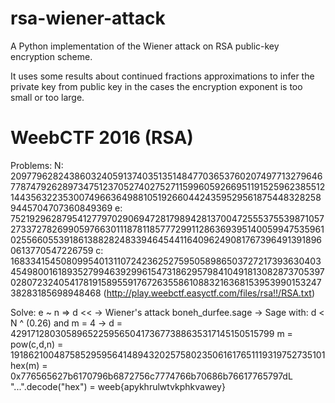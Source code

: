 rsa-wiener-attack
=================

A Python implementation of the Wiener attack on RSA public-key encryption scheme.

It uses some results about continued fractions approximations to infer the private key from public key in the cases the encryption exponent is too small or too large.
# WeebCTF 2016 (RSA)
Problems:
N: 20977962824386032405913740351351484770365376020749771327964677874792628973475123705274027527115996059266951191525962385512144356322353007496636498810519266044243595295618754483282589445704707360849369
e: 7521929628795412779702906947281798942813700472555375539871057273372782699059766301118781185777299112863693951400599475359610255660553918613882824833946454411640962490817673964913918960613770547226759
c: 1683341545080995401311072423625275950589865037272173936304034549800161893527994639299615473186295798410491813082873705397028072324054178191589559176726355861088321636815395399015324738283185698948468
(http://play.weebctf.easyctf.com/files/rsa!!/RSA.txt)

Solve:
e ~ n => d << -> Wiener's attack
boneh_durfee.sage -> Sage with: d < N ^ (0.26) and m = 4 -> d = 4291712803058965225956504173677388635317145150515799
m = pow(c,d,n) = 191862100487585295956414894320257580235061617651119319752735101
hex(m) = 0x776565627b6170796b6872756c7774766b70686b76617765797dL
"...".decode("hex") = weeb{apykhrulwtvkphkvawey}
